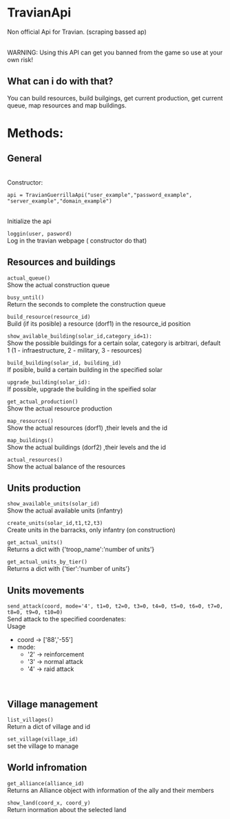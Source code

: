 # TravianApi
Non official Api for Travian. (scraping bassed ap) 

<br/> WARNING: Using this API can get you banned from the game so use at your own risk!
 
## What can i do with that?
You can build resources, build builgings, get current production, get current queue, map resources and map buildings.

# Methods:

## General
<br/>
Constructor:<br/>

```api = TravianGuerrillaApi("user_example","password_example", "server_example","domain_example")```

<br/>Initialize the api<br/>

```loggin(user, pasword)```
<br/>Log in the travian webpage ( constructor do that)
<br/>

## Resources and buildings
```actual_queue()```
<br/>Show the actual construction queue
<br/>

```busy_until()```
<br/>Return the seconds to complete the construction queue
<br/>

```build_resource(resource_id)```
<br/> Build (if its posible) a resource (dorf1) in the resource_id position<br/>

```show_avilable_building(solar_id,category_id=1):```
<br/> Show the possible buildings for a certain solar, category is arbitrari, default 1 (1 - infraestructure, 2 - military, 3 - resources)<br/>

```build_building(solar_id, building_id)```
<br/> If posible, build a certain building in the specified solar <br/>

```upgrade_building(solar_id):```
<br/> If possible, upgrade the building in the speified solar<br/>

```get_actual_production()```
<br/> Show the actual resource production <br/>

```map_resources()```
<br/> Show the actual resources (dorf1) ,their levels and the id <br/>

```map_buildings()```
<br/> Show the actual buildings (dorf2) ,their levels and the id <br/>

```actual_resources()```
<br/> Show the actual balance of the resources <br/>

## Units production
```show_available_units(solar_id)```
<br/> Show the actual available units (infantry) <br/>

```create_units(solar_id,t1,t2,t3)```
<br/> Create units in the barracks, only infantry (on construction)<br/>

```get_actual_units()```
<br/> Returns a dict with {'troop_name':'number of units'}<br/>

```get_actual_units_by_tier()```
<br/> Returns a dict with {'tier':'number of units'}<br/>

## Units movements

```send_attack(coord, mode='4', t1=0, t2=0, t3=0, t4=0, t5=0, t6=0, t7=0, t8=0, t9=0, t10=0)```
<br/> Send attack to the specified coordenates:<br/>
Usage
 - coord -> ['88','-55']
 - mode:
   - '2' -> reinforcement
   - '3' -> normal attack
   - '4' -> raid attack
<br/>

## Village management
```list_villages()```
<br/> Return a dict of village and id<br/>

```set_village(village_id)```
<br/> set the village to manage <br/>

## World infromation
```get_alliance(alliance_id)```
<br/> Returns an Alliance object with information of the ally and their members <br/>

```show_land(coord_x, coord_y)```
<br/> Return inormation about the selected land <br/>
